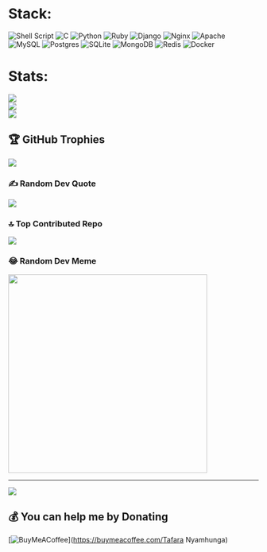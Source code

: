 # Stack:
![Shell Script](https://img.shields.io/badge/shell_script-%23121011.svg?style=flat&logo=gnu-bash&logoColor=white) ![C](https://img.shields.io/badge/c-%2300599C.svg?style=flat&logo=c&logoColor=white) ![Python](https://img.shields.io/badge/python-3670A0?style=flat&logo=python&logoColor=ffdd54) ![Ruby](https://img.shields.io/badge/ruby-%23CC342D.svg?style=flat&logo=ruby&logoColor=white) ![Django](https://img.shields.io/badge/django-%23092E20.svg?style=flat&logo=django&logoColor=white) ![Nginx](https://img.shields.io/badge/nginx-%23009639.svg?style=flat&logo=nginx&logoColor=white) ![Apache](https://img.shields.io/badge/apache-%23D42029.svg?style=flat&logo=apache&logoColor=white) ![MySQL](https://img.shields.io/badge/mysql-%2300000f.svg?style=flat&logo=mysql&logoColor=white) ![Postgres](https://img.shields.io/badge/postgres-%23316192.svg?style=flat&logo=postgresql&logoColor=white) ![SQLite](https://img.shields.io/badge/sqlite-%2307405e.svg?style=flat&logo=sqlite&logoColor=white) ![MongoDB](https://img.shields.io/badge/MongoDB-%234ea94b.svg?style=flat&logo=mongodb&logoColor=white) ![Redis](https://img.shields.io/badge/redis-%23DD0031.svg?style=flat&logo=redis&logoColor=white)  ![Docker](https://img.shields.io/badge/docker-%230db7ed.svg?style=flat&logo=docker&logoColor=white) 

# Stats:
![](https://github-readme-stats.vercel.app/api?username=Tafara-N&theme=react&hide_border=true&include_all_commits=true&count_private=true)<br/>
![](https://github-readme-streak-stats.herokuapp.com/?user=Tafara-N&theme=react&hide_border=true)<br/>
![](https://github-readme-stats.vercel.app/api/top-langs/?username=Tafara-N&theme=react&hide_border=true&include_all_commits=true&count_private=true&layout=compact)

## 🏆 GitHub Trophies
![](https://github-profile-trophy.vercel.app/?username=Tafara-N&theme=alduin&no-frame=true&no-bg=false&margin-w=4)

### ✍️ Random Dev Quote
![](https://quotes-github-readme.vercel.app/api?type=horizontal&theme=tokyonight)

### 🔝 Top Contributed Repo
![](https://github-contributor-stats.vercel.app/api?username=Tafara-N&limit=5&theme=tokyonight&combine_all_yearly_contributions=true)

### 😂 Random Dev Meme
<img src='https://randommeme-five.vercel.app/' style="height: 400px;"/>

---
[![](https://visitcount.itsvg.in/api?id=Tafara-N&icon=2&color=3)](https://visitcount.itsvg.in)

  ## 💰 You can help me by Donating
  [![BuyMeACoffee](https://img.shields.io/badge/Buy%20Me%20a%20Coffee-ffdd00?style=for-the-badge&logo=buy-me-a-coffee&logoColor=black)](https://buymeacoffee.com/Tafara Nyamhunga) 

  
<!-- Proudly created with GPRM ( https://gprm.itsvg.in ) -->
